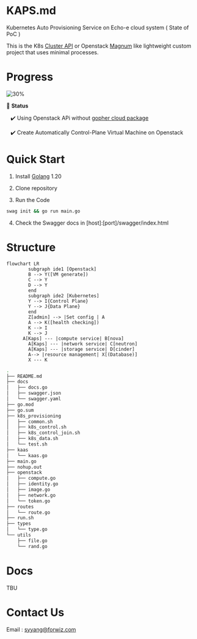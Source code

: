 # KAPS.md

Kubernetes Auto Provisioning Service on Echo-e cloud system ( State of PoC )

This is the K8s [Cluster API](https://cluster-api.sigs.k8s.io/) or Openstack [Magnum](https://docs.openstack.org/magnum/latest/) like lightweight custom project that uses minimal processes.


# Progress

![30%](http://progress-bar.dev/25?title=kaps)

:checkered_flag: **Status**

 &ensp; :heavy_check_mark: Using Openstack APi without [gopher cloud package](http://gophercloud.io/)

 &ensp; :heavy_check_mark: Create Automatically Control-Plane Virtual Machine on Openstack


# Quick Start

1) Install [Golang](https://go.dev/) 1.20 

2) Clone repository

3) Run the Code
```bash
swag init && go run main.go
```
4) Check the Swagger docs in [host]:[port]/swagger/index.html

# Structure

```mermaid
flowchart LR
		subgraph ide1 [Openstack]
		B --> Y([VM generate])
		C --> Y
		D --> Y
		end
		subgraph ide2 [Kubernetes]
		Y --> I{Control Plane}
		Y --> J{Data Plane}
		end
		Z[admin] --> |Set config | A
		A --> K([health checking])
		K --> I
		K --> J
	  A[Kaps] --- |compute service| B[nova]
		A[Kaps] --- |network service| C[neutron]
		A[Kaps] --- |storage service| D[cinder]
		A--> |resource management| X[(Database)]
		X --- K
```


```bash
.
├── README.md
├── docs
│   ├── docs.go
│   ├── swagger.json
│   └── swagger.yaml
├── go.mod
├── go.sum
├── k8s_provisioning
│   ├── common.sh
│   ├── k8s_control.sh
│   ├── k8s_control_join.sh
│   ├── k8s_data.sh
│   └── test.sh
├── kaas
│   └── kaas.go
├── main.go
├── nohup.out
├── openstack
│   ├── compute.go
│   ├── identity.go
│   ├── image.go
│   ├── network.go
│   └── token.go
├── routes
│   └── route.go
├── run.sh
├── types
│   └── type.go
└── utils
    ├── file.go
    └── rand.go
```

# Docs
TBU

# Contact Us

Email : syyang@forwiz.com
